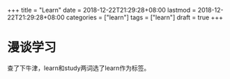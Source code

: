 +++
title = "Learn"
date = 2018-12-22T21:29:28+08:00
lastmod = 2018-12-22T21:29:28+08:00
categories = ["learn"]
tags = ["learn"]
draft = true
+++

# 漫谈学习

查了下牛津，learn和study两词选了learn作为标签。

